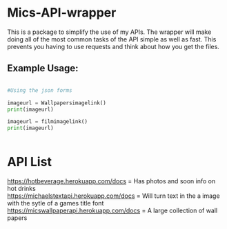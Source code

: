 # Mics-API-wrapper

This is a package to simplify the use of my APIs. The wrapper will make doing all of the most common tasks of the API simple as well as fast. This prevents you having to use requests and think about how you get the files.

## Example Usage: 
```py

#Using the json forms

imageurl = Wallpapersimagelink()
print(imageurl)

imageurl = filmimagelink()
print(imageurl)



```


# API List

https://hotbeverage.herokuapp.com/docs   = Has photos and soon info on hot drinks<br>
https://michaelstextapi.herokuapp.com/docs  =  Will turn text in the a image with the sytle of a games title font<br>
https://micswallpaperapi.herokuapp.com/docs  =  A large collection of wall papers 